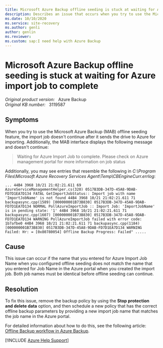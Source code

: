 ```yaml
---
title: Microsoft Azure Backup offline seeding is stuck at waiting for Azure import job to complete
description: Describes an issue that occurs when you try to use the Microsoft Azure Backup (MAB) offline seeding feature.
ms.date: 10/10/2020
ms.service: site-recovery
ms.author: genli
author: genlin
ms.reviewer: 
ms.custom: sap:I need help with Azure Backup
---
```

# Microsoft Azure Backup offline seeding is stuck at waiting for Azure import job to complete

_Original product version:_ &nbsp; Azure Backup  
_Original KB number:_ &nbsp; 3119587

## Symptoms

When you try to use the Microsoft Azure Backup (MAB) offline seeding feature, the import job doesn't continue after it sends the drive to Azure for importing. Additionally, the MAB interface displays the following message and doesn't continue:

> Waiting for Azure Import Job to complete. Please check on Azure management portal for more information on job status

Additionally, you may see entries that resemble the following in _C:\Program Files\Microsoft Azure Recovery Services Agent\Temp\CBEngineCurr.errlog_:

```
... 44B4 3968 10/21 21:02:21.611 69 AzureServiceManagementHelper.cs(320) 0517B3DB-347D-45A8-9DAB-FD7D1EA7D134 FATAL GetImportJobStatus:: Import job with name 'ImportJobName' is not found 44B4 3968 10/21 21:02:21.611 71 backupasync.cpp(1589) [000000001B73B830] 0517B3DB-347D-45A8-9DAB-FD7D1EA7D134 NORMAL PollAzureImportJob :: Import Job: 'ImportJobName' is in pending state: '1' 44B4 3968 10/21 21:02:21.611 71 backupasync.cpp(1607) [000000001B73B830] 0517B3DB-347D-45A8-9DAB-FD7D1EA7D134 WARNING PollAzureImportJob failed with error code: 1b7afbe0 44B4 3968 10/21 21:02:21.611 71 backupasync.cpp(1184) [000000001B73B830] 0517B3DB-347D-45A8-9DAB-FD7D1EA7D134 WARNING Failed: Hr: = [0x80780054] Offline Backup Progress: Failed" .....
```

## Cause

This issue can occur if the name that you entered for Azure Import Job Name when you configured offline seeding does not match the name that you entered for Job Name  in the Azure portal when you created the import job. Both job names must be identical before offline seeding can continue.

## Resolution

To fix this issue, remove the backup policy by using the **Stop protection and delete data**  option, and then schedule a new policy that has the correct offline backup parameters by providing a new import job name that matches the job name in the Azure portal.

For detailed information about how to do this, see the following article:
[Offline Backup workflow in Azure Backup](/azure/backup/backup-azure-backup-import-export).

[!INCLUDE [Azure Help Support](../../../includes/azure-help-support.md)]
